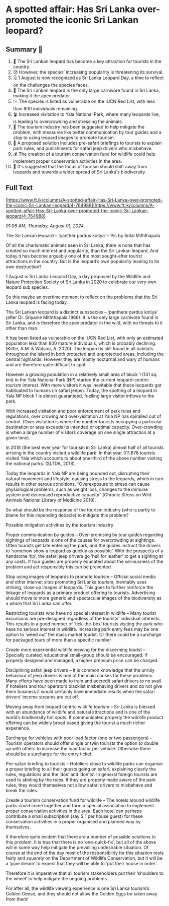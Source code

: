 # A spotted affair: Has Sri Lanka over-promoted the iconic Sri Lankan leopard?

## Summary 🤖

1. 🐆 The Sri Lankan leopard has become a key attraction for tourists in the country.
2. 😟 However, the species’ increasing popularity is threatening its survival.
3. 🗓️ 1 August is now recognized as Sri Lanka Leopard Day, a time to reflect on the challenges the species faces.
4. 🦁 The Sri Lankan leopard is the only large carnivore found in Sri Lanka, making it the apex predator.
5. 📉 The species is listed as vulnerable on the IUCN Red List, with less than 800 individuals remaining.
6. 🪴 Increased visitation to Yala National Park, where many leopards live, is leading to overcrowding and stressing the animals.
7. 📢 The tourism industry has been suggested to help mitigate the problem, with measures like better communication by tour guides and a stop to using leopard images to promote tourism.
8. 📜 A proposed solution includes pre-safari briefings to tourists to explain park rules, and punishments for safari jeep drivers who misbehave.
9. 💰 The creation of a tourism conservation fund for wildlife could help implement proper conservation activities in the area.
10. 🌱 It's suggested that the focus of tourism should shift away from leopards and towards a wider spread of Sri Lanka's biodiversity.

## Full Text

[https://www.ft.lk/columns/A-spotted-affair-Has-Sri-Lanka-over-promoted-the-iconic-Sri-Lankan-leopard/4-764988](https://www.ft.lk/columns/A-spotted-affair-Has-Sri-Lanka-over-promoted-the-iconic-Sri-Lankan-leopard/4-764988)

*01:06 AM, Thursday, August 01, 2024*

The Sri Lankan leopard – ‘panther pardus kotiya’ – Pic by Srilal Miththapala

Of all the charismatic animals seen in Sri Lanka, there is none that has created so much interest and popularity, than the Sri Lankan leopard. And today it has become arguably one of the most sought-after tourist attractions in the country. But is the leopard’s own popularity leading to its own destruction?

1 August is Sri Lanka Leopard Day, a day proposed by the Wildlife and Nature Protection Society of Sri Lanka in 2020 to celebrate our very own leopard sub species.

So this maybe an overtime moment to reflect on the problems that the Sri Lanka leopard is facing today.

The Sri Lankan leopard is a distinct subspecies – ‘panthera pardus kotiya’ (after Dr. Sriyanie Miththapala 1966). It is the only large carnivore found in Sri Lanka, and is therefore the apex predator in the wild, with no threats to it other than man.

It has been listed as vulnerable on the IUCN Red List, with only an estimated population less than 800 mature individuals, which is probably declining. (Kittle, A.M. & Watson, A. 2020). The leopard is still found in all habitats throughout the island in both protected and unprotected areas, including the central highlands. However they are mostly nocturnal and wary of humans and are therefore quite difficult to spot.

However a growing population in a relatively small area of block 1 (141 sq. km) in the Yala National Park (NP) started the current leopard-centric tourism interest. With more visitors it was inevitable that these leopards got habituated to humans (in safari jeeps). Today, the spotting of a leopard in Yala NP block 1 is almost guaranteed, fuelling large visitor inflows to the park.

With increased visitation and poor enforcement of park rules and regulations, over crowing and over-visitation at Yala NP has spiralled out of control. (Over visitation is where the number tourists occupying a particular destination or area exceeds its intended or optimal capacity. Over-crowding is when a large number of visitors coverage on one single attraction at a given time).

In 2018 (the best ever year for tourism in Sri Lanka) almost half of all tourists arriving in the country visited a wildlife park. In that year 311,878 tourists visited Yala which accounts to about one-third of the above number visiting the national parks. (SLTDA, 2018).

Today the leopards in Yala NP are being hounded out, disrupting their natural movement and lifestyle, causing stress to the leopards, which in turn results in other serous conditions. “Overexposure to stress can cause physiological problems, such as weight loss, changes to the immune system and decreased reproductive capacity” (Chronic Stress on Wild Animals National Library of Medicine 2019).

So what should be the response of the tourism industry (who is partly to blame for this impending debacle) to mitigate this problem?

Possible mitigation activities by the tourism industry

Proper communication by guides – Over-promising by tour guides regarding sightings of leopards is one of the causes for overcrowding at sightings. Often tourists get late entering the park, and the guides instruct the drivers to ‘somehow show a leopard as quickly as possible’. With the prospects of a handsome ‘tip’, the safari jeep drivers go ‘hell for leather’ to get a sighting at any costs. If tour guides are properly educated about the seriousness of the problem and act responsibly this can be prevented

Stop using images of leopards to promote tourism – Official social media and other internet sites promoting Sri Lanka tourism, inevitably uses striking, close up images of leopards. This goes to further reinforce the linkage of leopards as a primary product offering to tourists. Advertising should move to more generic and spectacular images of the biodiversity as a whole that Sri Lanka can offer.

Restricting tourists who have no special interest in wildlife – Many tourist excursions are pre-designed regardless of the tourists’ individual interests. This results in a good number of ‘tick-the-box’ tourists visiting the park who have no serious interest in wildlife. Increasing park entry fees may be one option to ‘weed out’ the mass market tourist. Or there could be a surcharge for packaged tours of more than a specific number

Create more experiential wildlife viewing for the discerning tourist – Specially curated, educational small-group should be encouraged. If properly designed and managed, a higher premium price can be charged.

Disciplining safari jeep drivers – It is common knowledge that the unruly behaviour of jeep drivers is one of the main causes for these problems. Many efforts have been made to train and accredit safari drivers to no avail. If hoteliers and tour operators blacklist misbehaving drivers and do not give them business it would certainly have immediate results when the safari drivers’ income streams are cut off.

Moving away from leopard centric wildlife tourism – Sri Lanka is blessed with an abundance of wildlife and natural attractions and is one of the world’s biodiversity hot spots. If communicated properly the wildlife product offering can be widely broad based giving the tourist a much richer experience.

Surcharge for vehicles with poor load factor (one or two passengers) – Tourism operators should offer single or twin tourists the option to double up with others to increase the load factor per vehicle. Otherwise there should be a surcharge for the entry ticket.

Pre-safari briefing to tourists – Hoteliers close to wildlife parks can organise a proper briefing to all their guests going on safari, explaining clearly the rules, regulations and the ‘dos’ and ‘don’ts’. In general foreign tourists are used to abiding by the rules. If they are properly made aware of the park rules, they would themselves not allow safari drivers to misbehave and break the rules.

Create a tourism conservation fund for wildlife – The hotels around wildlife parks could come together and form a special association to implement proper conservation activities in the area. Each hotel can perhaps contribute a small subscription (say $ 1 per house guest) for these conservation activities in a proper organised and planned way by themselves.

It therefore quite evident that there are a number of possible solutions to this problem. It is true that there is no ‘one-quick-fix’, but all of the above will in some way help mitigate the prevailing undesirable situation. Of course at the end of the day most of the responsibility for this situation rests fairly and squarely on the Department of Wildlife Conservation, but it will be a ‘pipe dream’ to expect that they will be able to ‘put their house in order’.

Therefore it is imperative that all tourism stakeholders put their ‘shoulders to the wheel’ to help mitigate the ongoing problems.

For after all, the wildlife viewing experience is one Sri Lanka tourism’s Golden Geese, and they should not allow the Golden Eggs be taken away from them!

